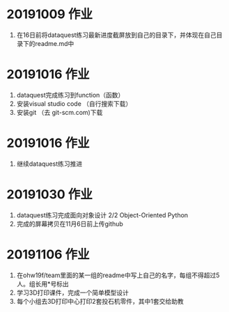 # 20191009 作业
1. 在16日前将dataquest练习最新进度截屏放到自己的目录下，并体现在自己目录下的readme.md中

# 20191016 作业
1. dataquest完成练习到function（函数）
2. 安装visual studio code （自行搜索下载）
3. 安装git  （去 git-scm.com)下载

# 20191016 作业
1. 继续dataquest练习推进

# 20191030 作业
1. dataquest练习完成面向对象设计  2/2 Object-Oriented Python  
2. 完成的屏幕拷贝在11月6日前上传github

# 20191106 作业
1. 在ohw19f/team里面的某一组的readme中写上自己的名字，每组不得超过5人。组长用*号标出  
2. 学习3D打印课件，完成一个简单模型设计
3. 每个小组去3D打印中心打印2套投石机零件，其中1套交给助教



